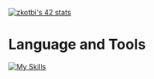 <a href="https://github.com/oakoudad/badge42"><img src="https://badge.mediaplus.ma/darkblue/zkotbi" alt="zkotbi's 42 stats" /></a>
# Language and Tools
[![My Skills](https://skillicons.dev/icons?i=c,cpp,git,ai,ps,linux,neovim,vim,bash)](https://skillicons.dev)

